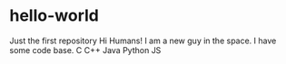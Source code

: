 # hello-world
Just the first repository
Hi Humans!
I am a new guy in the space.
I have some code base.
C C++ Java Python JS
